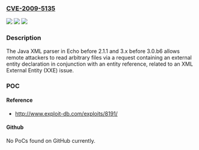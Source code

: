 ### [CVE-2009-5135](https://cve.mitre.org/cgi-bin/cvename.cgi?name=CVE-2009-5135)
![](https://img.shields.io/static/v1?label=Product&message=n%2Fa&color=blue)
![](https://img.shields.io/static/v1?label=Version&message=n%2Fa&color=blue)
![](https://img.shields.io/static/v1?label=Vulnerability&message=n%2Fa&color=brighgreen)

### Description

The Java XML parser in Echo before 2.1.1 and 3.x before 3.0.b6 allows remote attackers to read arbitrary files via a request containing an external entity declaration in conjunction with an entity reference, related to an XML External Entity (XXE) issue.

### POC

#### Reference
- http://www.exploit-db.com/exploits/8191/

#### Github
No PoCs found on GitHub currently.

